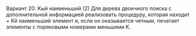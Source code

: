 Вариант 20: K­ый наименьший (2) Для дерева двоичного поиска с дополнительной информацией реализовать процедуру, которая находит + K­й наименьший элемент и, если он оказывается четным, печатает элементы с поряковыми номерами меньшими K.